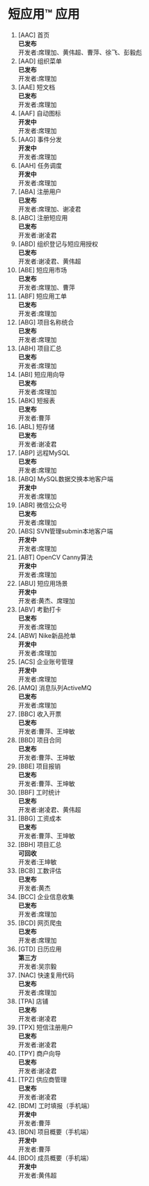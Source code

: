 # 短应用™ 应用

1. [AAC] 首页<br>
**已发布**<br>
开发者:席理加、黄伟超、曹萍、徐飞、彭毅彪<br>
2. [AAD] 组织菜单<br>
**已发布**<br>
开发者:席理加<br>
3. [AAE] 短文档<br>
**已发布**<br>
开发者:席理加<br>
4. [AAF] 自动图标<br>
**开发中**<br>
开发者:席理加<br>
5. [AAG] 事件分发<br>
**开发中**<br>
开发者:席理加<br>
6. [AAH] 任务调度<br>
**开发中**<br>
开发者:席理加<br>
7. [ABA] 注册用户<br>
**已发布**<br>
开发者:席理加、谢凌君<br>
8. [ABC] 注册短应用<br>
**已发布**<br>
开发者:谢凌君<br>
9. [ABD] 组织登记与短应用授权<br>
**已发布**<br>
开发者:谢凌君、黄伟超<br>
10. [ABE] 短应用市场<br>
**已发布**<br>
开发者:席理加、曹萍<br>
11. [ABF] 短应用工单<br>
**已发布**<br>
开发者:席理加<br>
12. [ABG] 项目名称统合<br>
**已发布**<br>
开发者:席理加<br>
13. [ABH] 项目汇总<br>
**已发布**<br>
开发者:席理加<br>
14. [ABI] 短应用向导<br>
**已发布**<br>
开发者:席理加<br>
15. [ABK] 短报表<br>
**已发布**<br>
开发者:曹萍<br>
16. [ABL] 短存储<br>
**已发布**<br>
开发者:谢凌君<br>
17. [ABP] 远程MySQL<br>
**已发布**<br>
开发者:席理加<br>
18. [ABQ] MySQL数据交换本地客户端<br>
**开发中**<br>
开发者:席理加<br>
19. [ABR] 微信公众号<br>
**已发布**<br>
开发者:席理加<br>
20. [ABS] SVN管理submin本地客户端<br>
**开发中**<br>
开发者:席理加<br>
21. [ABT] OpenCV Canny算法<br>
**开发中**<br>
开发者:席理加<br>
22. [ABU] 短应用场景<br>
**开发中**<br>
开发者:黄杰、席理加<br>
23. [ABV] 考勤打卡<br>
**已发布**<br>
开发者:席理加<br>
24. [ABW] Nike新品抢单<br>
**开发中**<br>
开发者:席理加<br>
25. [ACS] 企业账号管理<br>
**开发中**<br>
开发者:席理加<br>
26. [AMQ] 消息队列ActiveMQ<br>
**已发布**<br>
开发者:席理加<br>
27. [BBC] 收入开票<br>
**已发布**<br>
开发者:曹萍、王坤敏<br>
28. [BBD] 项目合同<br>
**已发布**<br>
开发者:曹萍、王坤敏<br>
29. [BBE] 项目报销<br>
**已发布**<br>
开发者:曹萍、王坤敏<br>
30. [BBF] 工时统计<br>
**已发布**<br>
开发者:谢凌君、黄伟超<br>
31. [BBG] 工资成本<br>
**已发布**<br>
开发者:曹萍、王坤敏<br>
32. [BBH] 项目汇总<br>
**可回收**<br>
开发者:王坤敏<br>
33. [BCB] 工数评估<br>
**已发布**<br>
开发者:黄杰<br>
34. [BCC] 企业信息收集<br>
**已发布**<br>
开发者:席理加<br>
35. [BCD] 网页爬虫<br>
**已发布**<br>
开发者:席理加<br>
36. [GTD] 日历应用<br>
**第三方**<br>
开发者:吴宗毅<br>
37. [NAC] 快速复用代码<br>
**已发布**<br>
开发者:席理加<br>
38. [TPA] 店铺<br>
**已发布**<br>
开发者:谢凌君<br>
39. [TPX] 短信注册用户<br>
**已发布**<br>
开发者:谢凌君<br>
40. [TPY] 商户向导<br>
**已发布**<br>
开发者:谢凌君<br>
41. [TPZ] 供应商管理<br>
**已发布**<br>
开发者:谢凌君<br>
42. [BDM] 工时填报（手机端）<br>
**开发中**<br>
开发者:曹萍<br>
43. [BDN] 项目概要（手机端）<br>
**开发中**<br>
开发者:曹萍<br>
44. [BDO] 成员概要（手机端）<br>
**开发中**<br>
开发者:黄伟超
